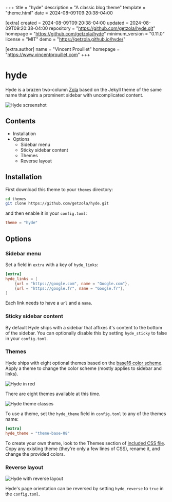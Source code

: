 
+++
title = "hyde"
description = "A classic blog theme"
template = "theme.html"
date = 2024-08-09T09:20:38-04:00

[extra]
created = 2024-08-09T09:20:38-04:00
updated = 2024-08-09T09:20:38-04:00
repository = "https://github.com/getzola/hyde.git"
homepage = "https://github.com/getzola/hyde"
minimum_version = "0.11.0"
license = "MIT"
demo = "https://getzola.github.io/hyde/"

[extra.author]
name = "Vincent Prouillet"
homepage = "https://www.vincentprouillet.com"
+++        

# hyde
Hyde is a brazen two-column [Zola](https://github.com/getzola/zola) based on the Jekyll theme of the same name that pairs a prominent sidebar with uncomplicated content.

![Hyde screenshot](https://f.cloud.github.com/assets/98681/1831228/42af6c6a-7384-11e3-98fb-e0b923ee0468.png)


## Contents

- Installation
- Options
  - Sidebar menu
  - Sticky sidebar content
  - Themes
  - Reverse layout

## Installation
First download this theme to your `themes` directory:

```bash
cd themes
git clone https://github.com/getzola/hyde.git
```
and then enable it in your `config.toml`:

```toml
theme = "hyde"
```

## Options

### Sidebar menu
Set a field in `extra` with a key of `hyde_links`:
```toml
[extra]
hyde_links = [
    {url = "https://google.com", name = "Google.com"},
    {url = "https://google.fr", name = "Google.fr"},
]
```
Each link needs to have a `url` and a `name`.

### Sticky sidebar content
By default Hyde ships with a sidebar that affixes it's content to the bottom of the sidebar. You can optionally disable this by setting `hyde_sticky` to false in your `config.toml`.

### Themes
Hyde ships with eight optional themes based on the [base16 color scheme](https://github.com/chriskempson/base16). Apply a theme to change the color scheme (mostly applies to sidebar and links).

![Hyde in red](https://f.cloud.github.com/assets/98681/1831229/42b0b354-7384-11e3-8462-31b8df193fe5.png)

There are eight themes available at this time.

![Hyde theme classes](https://f.cloud.github.com/assets/98681/1817044/e5b0ec06-6f68-11e3-83d7-acd1942797a1.png)

To use a theme, set the `hyde_theme` field in `config.toml` to any of the themes name:

```toml
[extra]
hyde_theme = "theme-base-08"
```

To create your own theme, look to the Themes section of [included CSS file](https://github.com/poole/hyde/blob/master/public/css/hyde.css). Copy any existing theme (they're only a few lines of CSS), rename it, and change the provided colors.

### Reverse layout

![Hyde with reverse layout](https://f.cloud.github.com/assets/98681/1831230/42b0d3ac-7384-11e3-8d54-2065afd03f9e.png)

Hyde's page orientation can be reversed by setting `hyde_reverse` to `true` in the `config.toml`.

        